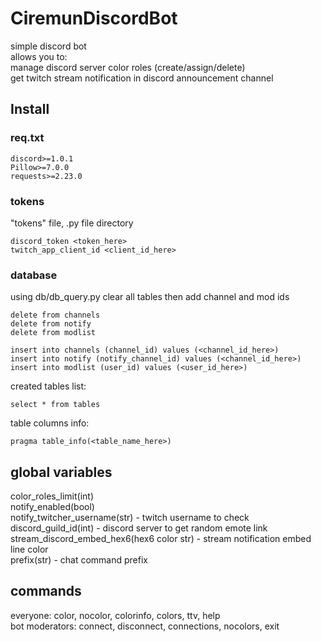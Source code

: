 # CiremunDiscordBot

simple discord bot  
allows you to:  
manage discord server color roles (create/assign/delete)  
get twitch stream notification in discord announcement channel  

## Install

### req.txt

```
discord>=1.0.1  
Pillow>=7.0.0  
requests>=2.23.0  
```

### tokens

"tokens" file, .py file directory

```
discord_token <token_here>
twitch_app_client_id <client_id_here>
```

### database

using db/db_query.py clear all tables then add channel and mod ids  

```
delete from channels
delete from notify
delete from modlist
```

```
insert into channels (channel_id) values (<channel_id_here>)
insert into notify (notify_channel_id) values (<channel_id_here>)
insert into modlist (user_id) values (<user_id_here>)
```

created tables list:  

```
select * from tables
```

table columns info:  

```
pragma table_info(<table_name_here>)
```

## global variables

color_roles_limit(int)  
notify_enabled(bool)  
notify_twitcher_username(str) - twitch username to check  
discord_guild_id(int) - discord server to get random emote link  
stream_discord_embed_hex6(hex6 color str) - stream notification embed line color  
prefix(str) - chat command prefix  

## commands

everyone: color, nocolor, colorinfo, colors, ttv, help  
bot moderators: connect, disconnect, connections, nocolors, exit  
